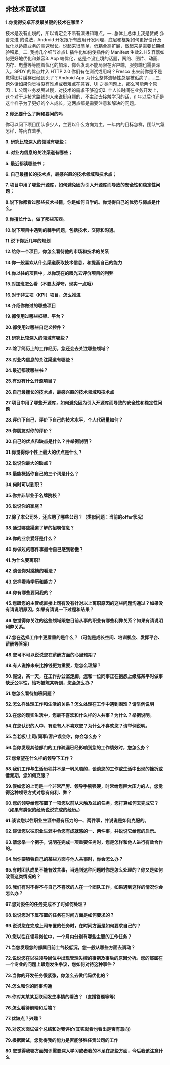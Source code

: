 ## 非技术面试题

**1.你觉得安卓开发最关键的技术在哪里？**

技术是没有止境的，所以肯定会不断有演进和难点。一. 总体上总体上我是赞成  @曹先进 的说法，Android 开发跟所有应用开发同理，底层和框架如何更好设计及优化以适应业务的高速增长。说起来很简单，低耦合高扩展，做起来是需要长期经验积累。二. 我抛几个细节难点1. 插件化如何使插件的 Manifest 生效2. H5 容器如何更好地优化和兼容3. App 端优化，这是个没止境的话题，网络、图片、动画、内存、电量等等随着优化的加深，你会发现不能局限在客户端，服务端也需要深入。SPDY 的优点并入 HTTP 2.0 你们有在测试或用吗？Fresco 出来前你是不是觉得图片缓存已经到头了？Android App 为什么整体流畅性总是被诟病？……三. 题外话如果你觉得没有难点或者难点在兼容、UI 之类问题上，那么可能两个原因：1. 公司业务发展过慢，对技术的需求不够迫切2. 个人长时间在业务开发上，这个对于走技术路线的人来说挺麻烦的，不主动去接触学习的话，n 年以后也还是这个样子为了更好的个人成长，这两点都是需要注意和解决的问题。

**2.你还要什么了解和要问的吗**

你可以问下项目团队多少人，主要以什么方向为主，一年内的目标怎样，团队气氛怎样，等内容着手。

**3. 研究比较深入的领域有哪些；**

**4. 对业内信息的关注渠道有哪些；**
 
**5. 最近都读哪些书；**

**6. 自己最擅长的技术点，最感兴趣的技术领域和技术点；**

**7. 项目中用了哪些开源库，如何避免因为引入开源库而导致的安全性和稳定性问题；**

**8.说下你都看过那些技术书籍，你是如何自学的。你觉得自己的优势与弱点是什么。**

**9.你擅长什么，做了那些东西。**

**10.说下项目中遇到的棘手问题，包括技术，交际和沟通。**

**11.说下你近几年的规划**

**12.给你一个项目，你怎么看待他的市场和技术的关系**

**13.你一般喜欢从什么渠道获取技术信息，和提高自己的能力**

**14.你以往的项目中，以你现在的眼光去评价项目的利弊**

**15.对加班怎么看（不要太浮夸，现实一点哦）**

**16.对于非立项（KPI）项目，怎么推进**

**18.介绍你做过的哪些项目**

**19.都使用过哪些框架、平台？**

**20.都使用过哪些自定义控件？**

**21.研究比较深入的领域有哪些？**

**22.除了简历上的工作经历，您还会去关注哪些领域？**

**23.对业内信息的关注渠道有哪些？**

**24.最近都读哪些书？**

**25.有没有什么开源项目？**

**26.自己最擅长的技术点，最感兴趣的技术领域和技术点**

**27.项目中用了哪些开源库，如何避免因为引入开源库而导致的安全性和稳定性问题**

**28.评价下自己，评价下自己的技术水平，个人代码量如何？**

**29.你朋友对你的评价？**

**30.自己的优点和缺点是什么？并举例说明？**

**31.你觉得你个性上最大的优点是什么？**

**32.说说你最大的缺点？**

**33.最能概括你自己的三个词是什么？**

**34.何时可以到职？**

**35.你并非毕业于名牌院校？**

**36.说说你的家庭？**

**37.除了本公司外，还应聘了哪些公司？（类似问题：当前的offer状况）**

**38.通过哪些渠道了解的招聘信息？**

**39.你的业余爱好是什么？**

**40.你做过的哪件事最令自己感到骄傲？**

**41.为什么要离职?**

**42.谈谈你对跳槽的看法？**

**43.怎样看待学历和能力？**

**44.你有哪些要问我的？**

**45.您跟您的主管或直接上司有没有针对以上离职原因的这些问题沟通过？如果没有请说明原因。如果有请说一下过程和结果？**

**46.您觉得你关注的这些领域跟您目前从事的职业有哪些利弊关系？如果有请说明利弊关系。**

**47.您在选择工作中更看重的是什么？（可能是成长空间、培训机会、发挥平台、薪酬等答案）**

**48.您可不可以说说您在薪酬方面的心里预期？**

**49.有人说挣未来比挣钱更为重要，您怎么理解？**

**50.假设，某一天，在工作办公室走廊，您和一位同事正在抱怨上级陈某平时做事缺乏公平性，恰巧被陈某听到，您会怎么办？**

**51.您怎么看待加班问题？**

**52.怎么样处理工作和生活的关系？怎么处理在工作中遇到困难？请举例说明**

**53.在您的现实生活中，您最不喜欢和什么样的人共事？为什么？举例说明。**

**54.在您认识的人中，有没有人不喜欢您？为什么不喜欢您？请举例说明。**

**55.当老板/上司/同事/客户误会你，你会怎么办？**

**56.当你发现其他部门的工作疏漏已经影响到您的工作绩效时，您怎么办？**

**57.您希望在什么样的领导下工作？**

**58.我们工作与生活历程并不是一帆风顺的，谈谈您的工作或生活中出现的挫折或低潮期，您如何克服？**

**59.假如您的上司是一个非常严厉、领导手腕强硬，时常给您巨大压力的人，您觉得这种领导方式对您有何利、弊？**

**60.您的领导给您布置了一项您以前从未触及过的任务，您打算如何去完成它？（如果有类似的经历说说完成的经历。)**

**61.谈谈您以往职业生涯中最有压力的一、两件事，并说说是如何克服的。**

**62.谈谈您以往职业生涯中令您有成就感的一、两件事，并说说它给您的启示。**

**63.请您举一个例子，说明在完成一项重要任务时，您是怎样和他人进行有效合作的。**

**64.当你要牺牲自己的某些方面与他人共事时，你会怎么办？**

**65.有时团队成员不能有效共事，当遇到这种问题时你是怎么处理的？你又是如何改善这类情况的？**

**66.我们有时不得不与自己不喜欢的人在一个团队工作，如果遇到这样的情况你会怎么办？**

**67.您对委任的任务完成不了时如何处理？**

**68.说说您对下属布置的任务在时间方面是如何要求的？**

**69.说说您在完成上司布置的任务时，在时间方面是如何要求自己的？**

**70.您以往在领导岗位中，一个月内分别有哪些主要的工作任务？**

**71.当您发现您的部属目前士气较低沉，您一般从哪些方面去调动？**

**72.说说您在以往领导岗位中出现管理失控的事例及事后的原因分析。您的部属在一个专业的问题上跟您发生争议，您如何对待这种事件？**

**73.当你的开发任务很紧张，你怎么去做代码优化的？**

**74.怎么和你的同事沟通**

**75.你对某某某互联网发生事情的看法？（直播答题等等）**

**76.怎么看待前端和后端？**

**77.优缺点？兴趣？**

**78.对这次面试做个总结和对我评价(其实就看也看出是否有意向)**

**79.根据面试，您觉得我的能力是否能够胜任贵公司的工作**

**80.您觉得我哪方面知识需要深入学习或者我的不足在那些方面，今后我该注意什么**